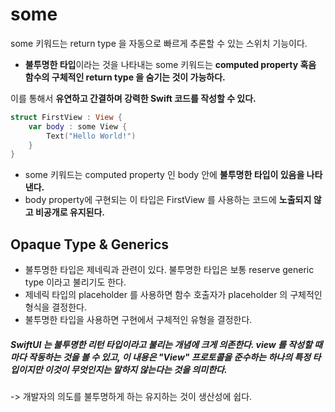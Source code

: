 # some
some 키워드는 return type 을 자동으로 빠르게 추론할 수 있는 스위치 기능이다.

- <b>불투명한 타입</b>이라는 것을 나타내는 some 키워드는 <b>computed property 혹음 함수의 구체적인 return type 을 숨기는 것이 가능하다.</b>

이를 통해서 <b>유연하고 간결하며 강력한 Swift 코드를 작성할 수 있다.</b>

```swift
struct FirstView : View {
    var body : some View {
        Text("Hello World!")
    }
}
```
- some 키워드는 computed property 인 body 안에 <b>불투명한 타입이 있음을 나타낸다.</b>
- body property에 구현되는 이 타입은 FirstView 를 사용하는 코드에 <b>노출되지 않고 비공개로 유지된다.</b>


## Opaque Type & Generics
- 불투명한 타입은 제네릭과 관련이 있다. 불투명한 타입은 보통 reserve generic type 이라고 불리기도 한다.
- 제네릭 타입의 placeholder 를 사용하면 함수 호출자가 placeholder 의 구체적인 형식을 결정한다.
- 불투명한 타입을 사용하면 구현에서 구체적인 유형을 결정한다.

##### SwiftUI 는 불투명한 리턴 타입이라고 불리는 개념에 크게 의존한다. view 를 작성할 때마다 작동하는 것을 볼 수 있고, 이 내용은 "View" 프로토콜을 준수하는 하나의 특정 타입이지만 이것이 무엇인지는 말하지 않는다는 것을 의미한다.

-> 개발자의 의도를 불투명하게 하는 유지하는 것이 생산성에 쉽다.